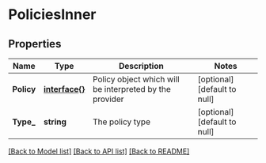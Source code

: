 # PoliciesInner

## Properties
Name | Type | Description | Notes
------------ | ------------- | ------------- | -------------
**Policy** | [**interface{}**](interface{}.md) | Policy object which will be interpreted by the provider | [optional] [default to null]
**Type_** | **string** | The policy type | [optional] [default to null]

[[Back to Model list]](../README.md#documentation-for-models) [[Back to API list]](../README.md#documentation-for-api-endpoints) [[Back to README]](../README.md)
